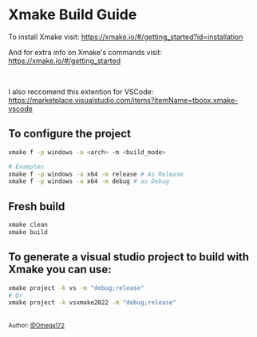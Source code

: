 # Xmake Build Guide
To install Xmake visit: https://xmake.io/#/getting_started?id=installation

And for extra info on Xmake's commands visit: https://xmake.io/#/getting_started

<br>

I also reccomend this extention for VSCode: https://marketplace.visualstudio.com/items?itemName=tboox.xmake-vscode

## To configure the project
```bash
xmake f -p windows -a <arch> -m <build_mode>

# Examples
xmake f -p windows -a x64 -m release # As Release 
xmake f -p windows -a x64 -m debug # as Debug
```

## Fresh build
```bash
xmake clean
xmake build
```

## To generate a visual studio project to build with Xmake you can use:
```bash
xmake project -k vs -m "debug;release"
# Or
xmake project -k vsxmake2022 -m "debug;release"
```


<br><sub>Author: [@Omega172</sub>](https://github.com/Omega172) 
